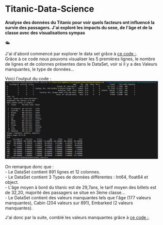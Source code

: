 # Titanic-Data-Science
**Analyse des données du Titanic pour voir quels facteurs ont influencé la survie des passagers. J'ai exploré les impacts du sexe, de l'âge et de la classe avec des visualisations sympas**

🛳️

J'ai d'abord commencé par explorer le data set grâce à [ce code :](exploration.py).<br>
Grâce à ce code nous pouvons visualiser les 5 premières lignes, le nombre de lignes et de colonnes présentes dans le DataSet, voir si il y a des Valeurs manquantes, le type de données...

Voici l'output du code : ![Exploration](Exploration%20.png)

On remarque donc que : <br>
    - Le DataSet contient 891 lignes et 12 colonnes.<br>
    - Le DataSet contient 3 Types de données différentes : Int64, float64 et object.<br>
    - L'âge moyen à bord du titanic est de 29,7ans, le tarif moyen des billets est de 32,20, majorité des passagers se situe en 3ème classe...<br>
    - Le DataSet contient des valeurs manquantes tels que l'âge (177 valeurs manquantes), Cabin (204 valeurs sur 891), Embarked (2 valeurs manquantes).


J'ai donc par la suite, comblé les valeurs manquantes grâce à [ce code :](vmanquantes.py).<br>




  
